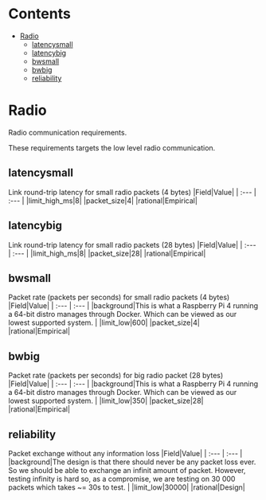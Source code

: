 



Contents
========

* [Radio](#radio)
	* [latencysmall](#latencysmall)
	* [latencybig](#latencybig)
	* [bwsmall](#bwsmall)
	* [bwbig](#bwbig)
	* [reliability](#reliability)

# Radio


Radio communication requirements.

These requirements targets the low level radio communication.

## latencysmall


Link round-trip latency for small radio packets (4 bytes)
|Field|Value|
| :--- | :--- |
|limit_high_ms|8|
|packet_size|4|
|rational|Empirical|

## latencybig


Link round-trip latency for small radio packets (28 bytes)
|Field|Value|
| :--- | :--- |
|limit_high_ms|8|
|packet_size|28|
|rational|Empirical|

## bwsmall


Packet rate (packets per seconds) for small radio packets (4 bytes)
|Field|Value|
| :--- | :--- |
|background|This is what a Raspberry Pi 4 running a 64-bit distro manages through Docker. Which can be viewed as our lowest supported system. |
|limit_low|600|
|packet_size|4|
|rational|Empirical|

## bwbig


Packet rate (packets per seconds) for big radio packet (28 bytes)
|Field|Value|
| :--- | :--- |
|background|This is what a Raspberry Pi 4 running a 64-bit distro manages through Docker. Which can be viewed as our lowest supported system. |
|limit_low|350|
|packet_size|28|
|rational|Empirical|

## reliability


Packet exchange without any information loss
|Field|Value|
| :--- | :--- |
|background|The design is that there should never be any packet loss ever. So we should be able to exchange an infinit amount of packet. However, testing infinity is hard so, as a compromise, we are testing on 30 000 packets which takes ~= 30s to test. |
|limit_low|30000|
|rational|Design|
